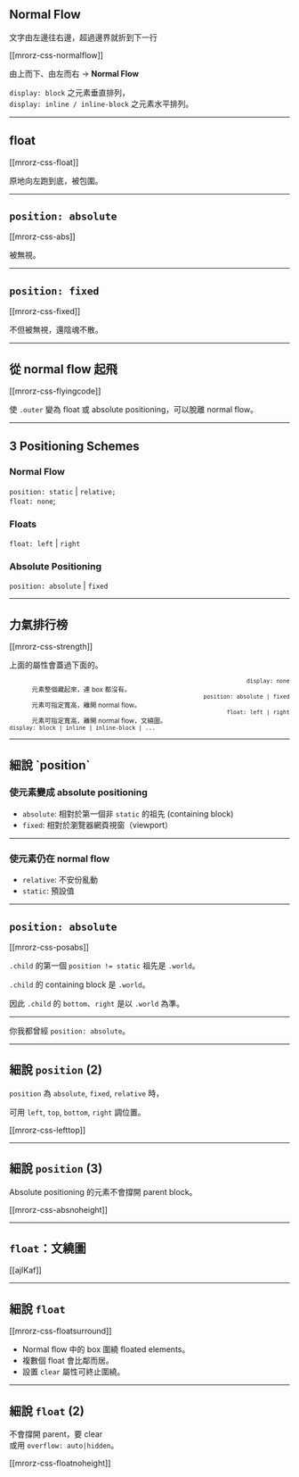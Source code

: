 Normal Flow
--------

文字由左邊往右邊，超過邊界就折到下一行

[[mrorz-css-normalflow]]

由上而下、由左而右 → **Normal Flow**

`display: block` 之元素垂直排列，<br>`display: inline / inline-block` 之元素水平排列。

---

float
-----

[[mrorz-css-float]]

原地向左跑到底，被包圍。

---

`position: absolute`
----------------------

[[mrorz-css-abs]]

被無視。

---

`position: fixed`
-----------------

[[mrorz-css-fixed]]

<p>不但被無視，還陰魂不散。</p>

---

從 normal flow 起飛
------------------

[[mrorz-css-flyingcode]]

使 `.outer` 變為 float 或 absolute positioning，可以脫離 normal flow。

---

3 Positioning Schemes
---------------------

### Normal Flow

  `position: static` | `relative;`<br>
  `float: none`;

### Floats

  `float: left` | `right`

### Absolute Positioning

  `position: absolute` | `fixed`

---

力氣排行榜
--------

[[mrorz-css-strength]]

<p>上面的屬性會蓋過下面的。</p>
<small>
<dl class="row">
  <dt class="span3" style="text-align: right;"><code>display: none</code></dt>
  <dd class="span3" style="text-align: left;">元素整個藏起來，連 box 都沒有。</dd>
  <dt class="span3" style="text-align: right;"><code>position: absolute | fixed</code></dt>
  <dd class="span3" style="text-align: left;">元素可指定寬高，離開 normal flow。</dd>
  <dt class="span3" style="text-align: right;"><code>float: left | right</code></dt>
  <dd class="span3" style="text-align: left;">元素可指定寬高，離開 normal flow，文繞圖。</dd>
  <dt class="span6"><code>display: block | inline | inline-block | ...</code></dt>
</dl>
</small>

---

<h2 class="trailer">細說 `position`</h2>

### 使元素變成 absolute positioning

* `absolute`: 相對於第一個非 `static` 的祖先 (containing block)
*  `fixed`: 相對於瀏覽器網頁視窗（viewport）

- - -

### 使元素仍在 normal flow

* `relative`: 不安份亂動
* `static`: 預設值

---

`position: absolute`
----------------------

[[mrorz-css-posabs]]

`.child` 的第一個 `position != static` 祖先是 `.world`。

`.child` 的 containing block 是 `.world`。

因此 `.child` 的 `bottom`、`right` 是以 `.world` 為準。

- - -

你我都曾經 `position: absolute`。

---

細說 `position` (2)
----------------------

`position` 為 `absolute`, `fixed`, `relative` 時，

可用 `left`, `top`, `bottom`, `right` 調位置。

[[mrorz-css-lefttop]]

---

細說 `position` (3)
----------------------

Absolute positioning 的元素不會撐開 parent block。

[[mrorz-css-absnoheight]]

---

`float`：文繞圖
-----

[[ajIKaf]]

---

細說 `float`
----------------------

[[mrorz-css-floatsurround]]

  - Normal flow 中的 box 圍繞 floated elements。
  - 複數個 float 會比鄰而居。
  - 設置 `clear` 屬性可終止圍繞。

---

細說 `float` (2)
----------------------
不會撐開 parent，要 clear <br>或用 `overflow: auto|hidden`。

[[mrorz-css-floatnoheight]]
